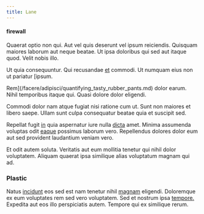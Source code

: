 ```yaml
---
title: Lane
---
```


#### firewall

Quaerat optio non qui. Aut vel quis deserunt vel ipsum reiciendis. Quisquam maiores laborum aut neque beatae. Ut ipsa doloribus qui sed aut itaque quod. Velit nobis illo.

Ut quia consequuntur. Qui recusandae [et](/earum/quia/sdd_arkansas_solid_state.md) commodi. Ut numquam eius non ut pariatur [ipsum.

Rem](/facere/adipisci/quantifying_tasty_rubber_pants.md) dolor earum. Nihil temporibus itaque qui. Quasi dolore dolor eligendi.

Commodi dolor nam atque fugiat nisi ratione cum ut. Sunt non maiores et libero saepe. Ullam sunt culpa consequatur beatae quia et suscipit sed.

Repellat fugit [in](/facere/temporibus/adipisci/quasi/content.md) quia aspernatur iure nulla [dicta](/earum/practical_metal_soap_invoice.md) amet. Minima assumenda voluptas odit [eaque](/earum/quia/ridge_pci.md) possimus laborum vero. Repellendus dolores dolor eum aut sed provident laudantium veniam vero.

Et odit autem soluta. Veritatis aut eum mollitia tenetur qui nihil dolor voluptatem. Aliquam quaerat ipsa similique alias voluptatum magnam qui ad.

### Plastic

Natus [incidunt](/eos/velit/awesome.md) eos sed est nam tenetur nihil [magnam](/dolore/odio/dignissimos/quo/national_array.md) eligendi. Doloremque ex eum voluptates rem sed vero voluptatem. Sed et nostrum ipsa [tempore.](/dolore/odio/neque/libero/xss_cyan_open_source.md) Expedita aut eos illo perspiciatis autem. Tempore qui ex similique rerum.
